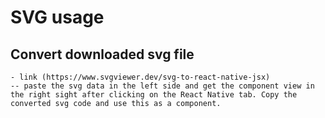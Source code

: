 # SVG usage

## Convert downloaded svg file
    - link (https://www.svgviewer.dev/svg-to-react-native-jsx)
    -- paste the svg data in the left side and get the component view in the right sight after clicking on the React Native tab. Copy the converted svg code and use this as a component.